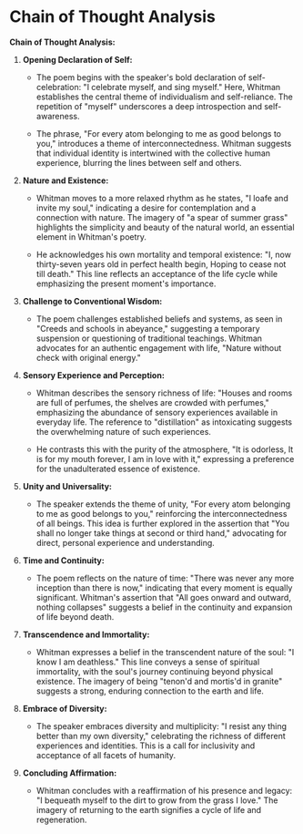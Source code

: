 # Chain of Thought Analysis

**Chain of Thought Analysis:**

1. **Opening Declaration of Self:**

   - The poem begins with the speaker's bold declaration of self-celebration: "I celebrate myself, and sing myself." Here, Whitman establishes the central theme of individualism and self-reliance. The repetition of "myself" underscores a deep introspection and self-awareness.

   - The phrase, "For every atom belonging to me as good belongs to you," introduces a theme of interconnectedness. Whitman suggests that individual identity is intertwined with the collective human experience, blurring the lines between self and others.

2. **Nature and Existence:**

   - Whitman moves to a more relaxed rhythm as he states, "I loafe and invite my soul," indicating a desire for contemplation and a connection with nature. The imagery of "a spear of summer grass" highlights the simplicity and beauty of the natural world, an essential element in Whitman's poetry.

   - He acknowledges his own mortality and temporal existence: "I, now thirty-seven years old in perfect health begin, Hoping to cease not till death." This line reflects an acceptance of the life cycle while emphasizing the present moment's importance.

3. **Challenge to Conventional Wisdom:**

   - The poem challenges established beliefs and systems, as seen in "Creeds and schools in abeyance," suggesting a temporary suspension or questioning of traditional teachings. Whitman advocates for an authentic engagement with life, "Nature without check with original energy."

4. **Sensory Experience and Perception:**

   - Whitman describes the sensory richness of life: "Houses and rooms are full of perfumes, the shelves are crowded with perfumes," emphasizing the abundance of sensory experiences available in everyday life. The reference to "distillation" as intoxicating suggests the overwhelming nature of such experiences.

   - He contrasts this with the purity of the atmosphere, "It is odorless, It is for my mouth forever, I am in love with it," expressing a preference for the unadulterated essence of existence.

5. **Unity and Universality:**

   - The speaker extends the theme of unity, "For every atom belonging to me as good belongs to you," reinforcing the interconnectedness of all beings. This idea is further explored in the assertion that "You shall no longer take things at second or third hand," advocating for direct, personal experience and understanding.

6. **Time and Continuity:**

   - The poem reflects on the nature of time: "There was never any more inception than there is now," indicating that every moment is equally significant. Whitman's assertion that "All goes onward and outward, nothing collapses" suggests a belief in the continuity and expansion of life beyond death.

7. **Transcendence and Immortality:**

   - Whitman expresses a belief in the transcendent nature of the soul: "I know I am deathless." This line conveys a sense of spiritual immortality, with the soul's journey continuing beyond physical existence. The imagery of being "tenon'd and mortis'd in granite" suggests a strong, enduring connection to the earth and life.

8. **Embrace of Diversity:**

   - The speaker embraces diversity and multiplicity: "I resist any thing better than my own diversity," celebrating the richness of different experiences and identities. This is a call for inclusivity and acceptance of all facets of humanity.

9. **Concluding Affirmation:**

   - Whitman concludes with a reaffirmation of his presence and legacy: "I bequeath myself to the dirt to grow from the grass I love." The imagery of returning to the earth signifies a cycle of life and regeneration.